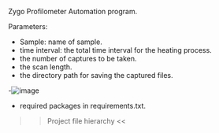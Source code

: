 Zygo Profilometer Automation program.
  
Parameters:

- Sample: name of sample.
- time interval: the total time interval for the heating process.
- the number of captures to be taken.
- the scan length.
- the directory path for saving the captured files.

-![image](https://github.com/bereket-tadesse/Zygo-OP-automation/assets/84309246/6e8471ca-8bcf-4b7b-891c-717657a90eca)




- required packages in requirements.txt. 

>> Project file hierarchy <<
>
>
>
